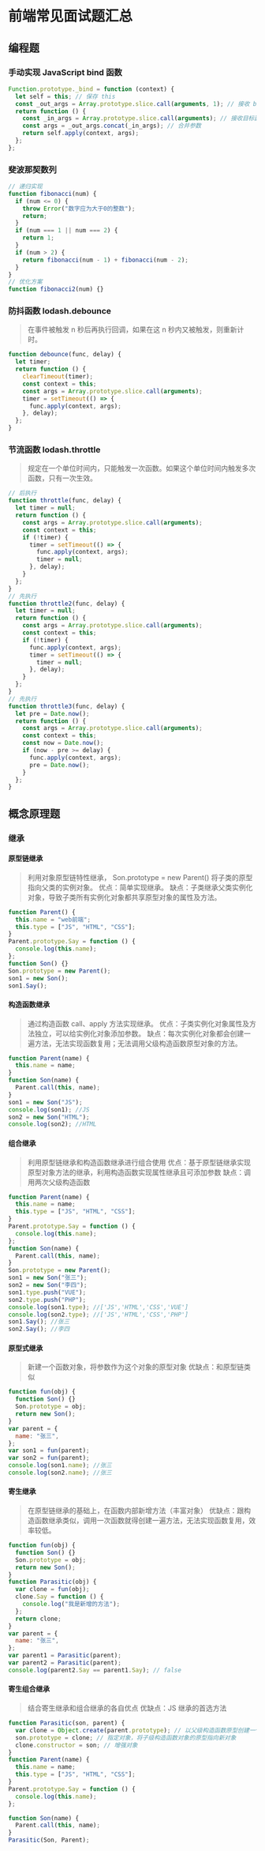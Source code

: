 # 前端常见面试题汇总

## 编程题

### 手动实现 JavaScript bind 函数

```js
Function.prototype._bind = function (context) {
  let self = this; // 保存 this
  const _out_args = Array.prototype.slice.call(arguments, 1); // 接收 bind(obj, 1,2) 函数参数
  return function () {
    const _in_args = Array.prototype.slice.call(arguments); // 接收目标函数参数
    const args = _out_args.concat(_in_args); // 合并参数
    return self.apply(context, args);
  };
};
```

### 斐波那契数列

```js
// 递归实现
function fibonacci(num) {
  if (num <= 0) {
    throw Error("数字应为大于0的整数");
    return;
  }
  if (num === 1 || num === 2) {
    return 1;
  }
  if (num > 2) {
    return fibonacci(num - 1) + fibonacci(num - 2);
  }
}
// 优化方案
function fibonacci2(num) {}
```

### 防抖函数 lodash.debounce

> 在事件被触发 n 秒后再执行回调，如果在这 n 秒内又被触发，则重新计时。

```js
function debounce(func, delay) {
  let timer;
  return function () {
    clearTimeout(timer);
    const context = this;
    const args = Array.prototype.slice.call(arguments);
    timer = setTimeout(() => {
      func.apply(context, args);
    }, delay);
  };
}
```

### 节流函数 lodash.throttle

> 规定在一个单位时间内，只能触发一次函数。如果这个单位时间内触发多次函数，只有一次生效。

```js
// 后执行
function throttle(func, delay) {
  let timer = null;
  return function () {
    const args = Array.prototype.slice.call(arguments);
    const context = this;
    if (!timer) {
      timer = setTimeout(() => {
        func.apply(context, args);
        timer = null;
      }, delay);
    }
  };
}
// 先执行
function throttle2(func, delay) {
  let timer = null;
  return function () {
    const args = Array.prototype.slice.call(arguments);
    const context = this;
    if (!timer) {
      func.apply(context, args);
      timer = setTimeout(() => {
        timer = null;
      }, delay);
    }
  };
}
// 先执行
function throttle3(func, delay) {
  let pre = Date.now();
  return function () {
    const args = Array.prototype.slice.call(arguments);
    const context = this;
    const now = Date.now();
    if (now - pre >= delay) {
      func.apply(context, args);
      pre = Date.now();
    }
  };
}
```

## 概念原理题

### 继承

#### 原型链继承

> 利用对象原型链特性继承， Son.prototype = new Parent() 将子类的原型指向父类的实例对象。
> 优点：简单实现继承。
> 缺点：子类继承父类实例化对象，导致子类所有实例化对象都共享原型对象的属性及方法。

```js
function Parent() {
  this.name = "web前端";
  this.type = ["JS", "HTML", "CSS"];
}
Parent.prototype.Say = function () {
  console.log(this.name);
};
function Son() {}
Son.prototype = new Parent();
son1 = new Son();
son1.Say();
```

#### 构造函数继承

> 通过构造函数 call、apply 方法实现继承。
> 优点：子类实例化对象属性及方法独立，可以给实例化对象添加参数。
> 缺点：每次实例化对象都会创建一遍方法，无法实现函数复用；无法调用父级构造函数原型对象的方法。

```js
function Parent(name) {
  this.name = name;
}
function Son(name) {
  Parent.call(this, name);
}
son1 = new Son("JS");
console.log(son1); //JS
son2 = new Son("HTML");
console.log(son2); //HTML
```

#### 组合继承

> 利用原型链继承和构造函数继承进行组合使用
> 优点：基于原型链继承实现原型对象方法的继承，利用构造函数实现属性继承且可添加参数
> 缺点：调用两次父级构造函数

```js
function Parent(name) {
  this.name = name;
  this.type = ["JS", "HTML", "CSS"];
}
Parent.prototype.Say = function () {
  console.log(this.name);
};
function Son(name) {
  Parent.call(this, name);
}
Son.prototype = new Parent();
son1 = new Son("张三");
son2 = new Son("李四");
son1.type.push("VUE");
son2.type.push("PHP");
console.log(son1.type); //['JS','HTML','CSS','VUE']
console.log(son2.type); //['JS','HTML','CSS','PHP']
son1.Say(); //张三
son2.Say(); //李四
```

#### 原型式继承

> 新建一个函数对象，将参数作为这个对象的原型对象
> 优缺点：和原型链类似

```js
function fun(obj) {
  function Son() {}
  Son.prototype = obj;
  return new Son();
}
var parent = {
  name: "张三",
};
var son1 = fun(parent);
var son2 = fun(parent);
console.log(son1.name); //张三
console.log(son2.name); //张三
```

#### 寄生继承

> 在原型链继承的基础上，在函数内部新增方法（丰富对象）
> 优缺点：跟构造函数继承类似，调用一次函数就得创建一遍方法，无法实现函数复用，效率较低。

```js
function fun(obj) {
  function Son() {}
  Son.prototype = obj;
  return new Son();
}
function Parasitic(obj) {
  var clone = fun(obj);
  clone.Say = function () {
    console.log("我是新增的方法");
  };
  return clone;
}
var parent = {
  name: "张三",
};
var parent1 = Parasitic(parent);
var parent2 = Parasitic(parent);
console.log(parent2.Say == parent1.Say); // false
```

#### 寄生组合继承

> 结合寄生继承和组合继承的各自优点
> 优缺点：JS 继承的首选方法

```js
function Parasitic(son, parent) {
  var clone = Object.create(parent.prototype); // 以父级构造函数原型创建一个新对象
  son.prototype = clone; // 指定对象，将子级构造函数对象的原型指向新对象
  clone.constructor = son; // 增强对象
}
function Parent(name) {
  this.name = name;
  this.type = ["JS", "HTML", "CSS"];
}
Parent.prototype.Say = function () {
  console.log(this.name);
};

function Son(name) {
  Parent.call(this, name);
}
Parasitic(Son, Parent);
```
